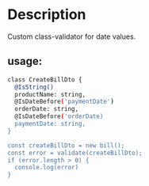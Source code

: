 # Description

Custom class-validator for date values.

## usage:

```bash
class CreateBillDto {
  @IsString()
  productName: string,
  @IsDateBefore('paymentDate')
  orderDate: string,
  @IsDateBefore('orderDate)
  paymentDate: string,
}

const createBillDto = new bill();
const error = validate(createBillDto);
if (error.length > 0) {
  console.log(error)
}
```
